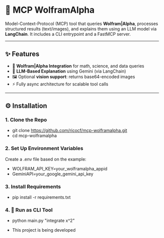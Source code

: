 # 🚧 MCP WolframAlpha

Model-Context-Protocol (MCP) tool that queries **Wolfram|Alpha**, processes structured results (text/images), and explains them using an LLM model via **LangChain**. It includes a CLI entrypoint and a FastMCP server.

---

## ✨ Features

- 📡 **Wolfram|Alpha Integration** for math, science, and data queries  
- 🧠 **LLM-Based Explanation** using Gemini (via LangChain)  
- 🖼️ Optional **vision support**: returns base64-encoded images  
- ⚡ Fully async architecture for scalable tool calls  

---

## ⚙️ Installation

### 1. Clone the Repo
- git clone https://github.com/ricocf/mcp-wolframalpha.git
- cd mcp-wolframalpha

### 2. Set Up Environment Variables
Create a .env file based on the example:
- WOLFRAM_API_KEY=your_wolframalpha_appid
- GeminiAPI=your_google_gemini_api_key

### 3. Install Requirements
- pip install -r requirements.txt

### 4. 🚀 Run as CLI Tool
- python main.py "integrate x^2"
 
- This project is being developed
